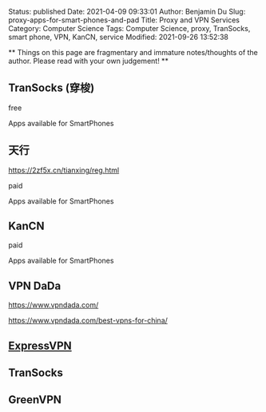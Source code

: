 Status: published
Date: 2021-04-09 09:33:01
Author: Benjamin Du
Slug: proxy-apps-for-smart-phones-and-pad
Title: Proxy and VPN Services
Category: Computer Science
Tags: Computer Science, proxy, TranSocks, smart phone, VPN, KanCN, service
Modified: 2021-09-26 13:52:38

**
Things on this page are fragmentary and immature notes/thoughts of the author.
Please read with your own judgement!
**

## TranSocks (穿梭)

free 

Apps available for SmartPhones

## 天行  

https://2zf5x.cn/tianxing/reg.html

paid

Apps available for SmartPhones

## KanCN 

paid

Apps available for SmartPhones


## VPN DaDa
https://www.vpndada.com/

https://www.vpndada.com/best-vpns-for-china/


## [ExpressVPN](https://www.expressvpn.com/)

## TranSocks 

## GreenVPN

